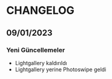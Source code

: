 # CHANGELOG

## 09/01/2023

### Yeni Güncellemeler

- Lightgallery kaldırıldı
- Lightgallery yerine Photoswipe geldi
